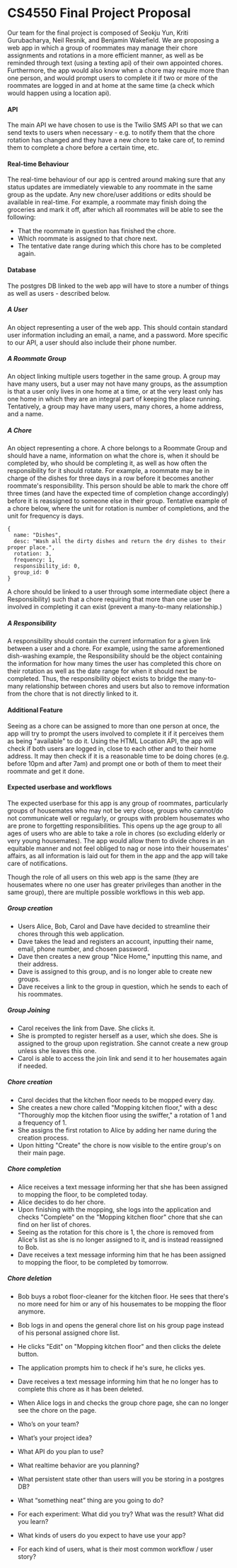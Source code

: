 # CS4550 Final Project Proposal

Our team for the final project is composed of Seokju Yun, Kriti Gurubacharya,
Neil Resnik, and Benjamin Wakefield. We are proposing a web app in which a group
of roommates may manage their chore assignments and rotations in a more
efficient manner, as well as be reminded through text (using a texting api) of
their own appointed chores. Furthermore, the app would also know when a chore
may require more than one person, and would prompt users to complete it if two
or more of the roommates are logged in and at home at the same time (a check
which would happen using a location api).

#### API

The main API we have chosen to use is the Twilio SMS API so that we can send
texts to users when necessary - e.g. to notify them that the chore rotation has
changed and they have a new chore to take care of, to remind them to complete a
chore before a certain time, etc.

#### Real-time Behaviour

The real-time behaviour of our app is centred around making sure that any
status updates are immediately viewable to any roommate in the same group as
the update. Any new chore/user additions or edits should be available
in real-time. For example, a roommate may finish doing the groceries and mark
it off, after which all roommates will be able to see the following:
- That the roommate in question has finished the chore.
- Which roommate is assigned to that chore next.
- The tentative date range during which this chore has to be completed again.

#### Database

The postgres DB linked to the web app will have to store a number of things as
well as users - described below.

##### A User
An object representing a user of the web app. This should contain standard user
information including an email, a name, and a password. More specific to our API,
a user should also include their phone number.

##### A Roommate Group
An object linking multiple users together in the same
group. A group may have many users, but a user may not have many groups, as the
assumption is that a user only lives in one home at a time, or at the very least
only has one home in which they are an integral part of keeping the place running.
Tentatively, a group may have many users, many chores, a home address, and a name.

##### A Chore
An object representing a chore. A chore belongs to a Roommate Group and should
have a name, information on what the chore is, when it should be completed by,
who should be completing it, as well as how often the responsibility for it should
rotate. For example, a roommate may be in charge of the dishes for three days in
a row before it becomes another roommate's responsibility. This person should be
able to mark the chore off three times (and have the expected time of completion
change accordingly) before it is reassigned to someone else in their group.
Tentative example of a chore below, where the unit for rotation is number of
completions, and the unit for frequency is days.

```
{
  name: "Dishes",
  desc: "Wash all the dirty dishes and return the dry dishes to their proper place.",
  rotation: 3,
  frequency: 1,
  responsibility_id: 0,
  group_id: 0
}
```

A chore should be linked to a user through some intermediate object
(here a Responsibility) such that a chore requiring that more than one user be
involved in completing it can exist (prevent a many-to-many relationship.)

##### A Responsibility
A responsibility should contain the current information for a given link between
a user and a chore. For example, using the same aforementioned dish-washing
example, the Responsibility should be the object containing the information for
how many times the user has completed this chore on their rotation as well as
the date range for when it should next be completed. Thus, the responsibility
object exists to bridge the many-to-many relationship between chores and users
but also to remove information from the chore that is not directly linked to it.

#### Additional Feature
Seeing as a chore can be assigned to more than one person at once, the app will
try to prompt the users involved to complete it if it perceives them as being
"available" to do it. Using the HTML Location API, the app will check if both
users are logged in, close to each other and to their home address. It may then
check if it is a reasonable time to be doing chores (e.g. before 10pm and after
7am) and prompt one or both of them to meet their roommate and get it done.

#### Expected userbase and workflows
The expected userbase for this app is any group of roommates, particularly groups
of housemates who may not be very close, groups who cannot/do not communicate well
or regularly, or groups with problem housemates who are prone to forgetting
responsibilities. This opens up the age group to all ages of users who are able
to take a role in chores (so excluding elderly or very young housemates).
The app would allow them to divide chores in an equitable manner and not feel
obliged to nag or nose into their housemates' affairs, as all information is laid
out for them in the app and the app will take care of notifications.

Though the role of all users on this web app is the same (they are housemates
where no one user has greater privileges than another in the same group),
there are multiple possible workflows in this web app.

##### Group creation
- Users Alice, Bob, Carol and Dave have decided to streamline their chores
through this web application.
- Dave takes the lead and registers an account, inputting their name, email,
phone number, and chosen password.
- Dave then creates a new group "Nice Home," inputting this name, and their
address.
- Dave is assigned to this group, and is no longer able to create new groups.
- Dave receives a link to the group in question, which he sends to each of his
roommates.

##### Group Joining
- Carol receives the link from Dave. She clicks it.
- She is prompted to register herself as a user, which she does. She is assigned
to the group upon registration. She cannot create a new group unless she leaves
this one.
- Carol is able to access the join link and send it to her housemates again if needed.

##### Chore creation
- Carol decides that the kitchen floor needs to be mopped every day.
- She creates a new chore called "Mopping kitchen floor," with a desc
"Thoroughly mop the kitchen floor using the swiffer," a rotation of 1 and
a frequency of 1.
- She assigns the first rotation to Alice by adding her name during the creation
process.
- Upon hitting "Create" the chore is now visible to the entire group's on their
main page.

##### Chore completion
- Alice receives a text message informing her that she has been assigned to
mopping the floor, to be completed today.
- Alice decides to do her chore.
- Upon finishing with the mopping, she logs into the application and checks
"Complete" on the "Mopping kitchen floor" chore that she can find on her list of
chores.
- Seeing as the rotation for this chore is 1, the chore is removed from Alice's
list as she is no longer assigned to it, and is instead reassigned to Bob.
- Dave receives a text message informing him that he has been assigned to mopping
the floor, to be completed by tomorrow.

##### Chore deletion
- Bob buys a robot floor-cleaner for the kitchen floor. He sees that there's no
more need for him or any of his housemates to be mopping the floor anymore.
- Bob logs in and opens the general chore list on his group page instead of his
personal assigned chore list.
- He clicks "Edit" on "Mopping kitchen floor" and then clicks the delete button.
- The application prompts him to check if he's sure, he clicks yes.
- Dave receives a text message informing him that he no longer has to complete
this chore as it has been deleted.
- When Alice logs in and checks the group chore page, she can no longer see the
chore on the page.




- Who’s on your team?
- What’s your project idea?
- What API do you plan to use?
- What realtime behavior are you planning?
- What persistent state other than users will you be storing in a postgres DB?
- What “something neat” thing are you going to do?
- For each experiment:
What did you try?
What was the result?
What did you learn?
- What kinds of users do you expect to have use your app?
- For each kind of users, what is their most common workflow / user story?
